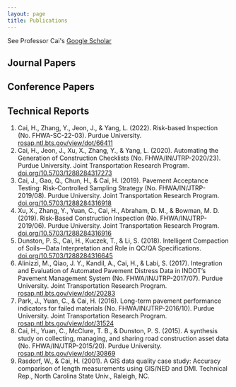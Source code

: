 ```yaml
---
layout: page
title: Publications
---
```


See Professor Cai's [Google Scholar](https://scholar.google.com/citations?hl=en&user=ENmBLQgAAAAJ)<br>

## Journal Papers

## Conference Papers

## Technical Reports
<ol>
  <li>
    Cai, H., Zhang, Y., Jeon, J., & Yang, L. (2022). Risk-based Inspection (No. FHWA-SC-22-03). Purdue University. 
    <a href="https://rosap.ntl.bts.gov/view/dot/66411" target="_blank">rosap.ntl.bts.gov/view/dot/66411</a>
  </li>
  <li>
    Cai, H., Jeon, J., Xu, X., Zhang, Y., & Yang, L. (2020). Automating the Generation of Construction Checklists (No. FHWA/IN/JTRP-2020/23). Purdue University. Joint Transportation Research Program. 
    <a href="https://doi.org/10.5703/1288284317273" target="_blank">doi.org/10.5703/1288284317273</a>
  </li>
  <li>
    Cai, J., Gao, Q., Chun, H., & Cai, H. (2019). Pavement Acceptance Testing: Risk-Controlled Sampling Strategy (No. FHWA/IN/JTRP-2019/08). Purdue University. Joint Transportation Research Program. 
    <a href="https://doi.org/10.5703/1288284316918" target="_blank">doi.org/10.5703/1288284316918</a>
  </li>
  <li>
    Xu, X., Zhang, Y., Yuan, C., Cai, H., Abraham, D. M., & Bowman, M. D. (2019). Risk-Based Construction Inspection (No. FHWA/IN/JTRP-2019/06). Purdue University. Joint Transportation Research Program. 
    <a href="https://doi.org/10.5703/1288284316916" target="_blank">doi.org/10.5703/1288284316916</a>
  </li>
  <li>
    Dunston, P. S., Cai, H., Kuczek, T., & Li, S. (2018). Intelligent Compaction of Soils—Data Interpretation and Role in QC/QA Specifications. 
    <a href="https://doi.org/10.5703/1288284316645" target="_blank">doi.org/10.5703/1288284316645</a>
  </li>
  <li>
    Alinizzi, M., Qiao, J. Y., Kandil, A., Cai, H., & Labi, S. (2017). Integration and Evaluation of Automated Pavement Distress Data in INDOT’s Pavement Management System (No. FHWA/IN/JTRP-2017/07). Purdue University. Joint Transportation Research Program. 
    <a href="https://rosap.ntl.bts.gov/view/dot/20283" target="_blank">rosap.ntl.bts.gov/view/dot/20283</a>
  </li>
  <li>
    Park, J., Yuan, C., & Cai, H. (2016). Long-term pavement performance indicators for failed materials (No. FHWA/IN/JTRP-2016/10). Purdue University. Joint Transportation Research Program. 
    <a href="https://rosap.ntl.bts.gov/view/dot/31524" target="_blank">rosap.ntl.bts.gov/view/dot/31524</a>
  </li>
  <li>
    Cai, H., Yuan, C., McClure, T. B., & Dunston, P. S. (2015). A synthesis study on collecting, managing, and sharing road construction asset data (No. FHWA/IN/JTRP-2015/20). Purdue University. 
    <a href="https://rosap.ntl.bts.gov/view/dot/30869" target="_blank">rosap.ntl.bts.gov/view/dot/30869</a>
  </li>
  <li>
    Rasdorf, W., & Cai, H. (2001). A GIS data quality case study: Accuracy comparison of length measurements using GIS/NED and DMI. Technical Rep., North Carolina State Univ., Raleigh, NC.
  </li>
</ol>
